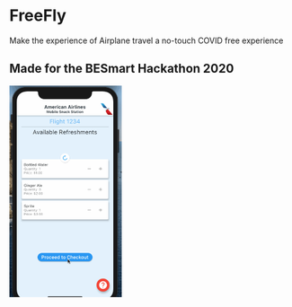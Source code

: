 # FreeFly

Make the experience of Airplane travel a no-touch COVID free experience

## Made for the BESmart Hackathon 2020
<img src="MOREHOUSEBESMART.gif" width=200><br>
